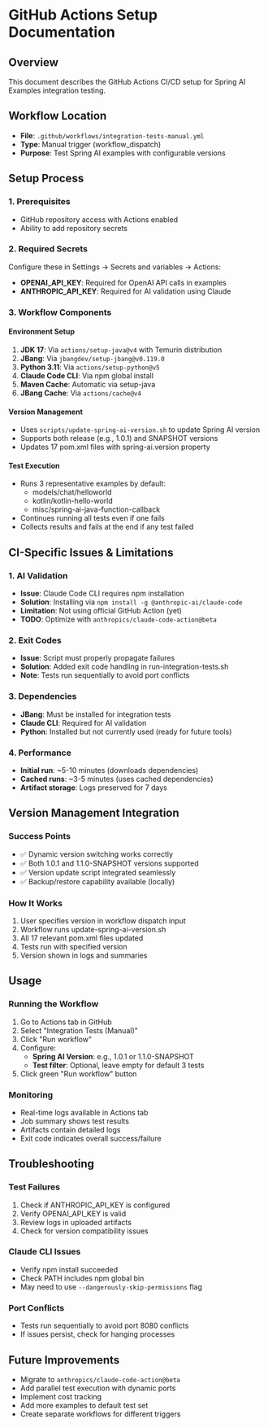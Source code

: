 # GitHub Actions Setup Documentation

## Overview
This document describes the GitHub Actions CI/CD setup for Spring AI Examples integration testing.

## Workflow Location
- **File**: `.github/workflows/integration-tests-manual.yml`
- **Type**: Manual trigger (workflow_dispatch)
- **Purpose**: Test Spring AI examples with configurable versions

## Setup Process

### 1. Prerequisites
- GitHub repository access with Actions enabled
- Ability to add repository secrets

### 2. Required Secrets
Configure these in Settings → Secrets and variables → Actions:
- **OPENAI_API_KEY**: Required for OpenAI API calls in examples
- **ANTHROPIC_API_KEY**: Required for AI validation using Claude

### 3. Workflow Components

#### Environment Setup
1. **JDK 17**: Via `actions/setup-java@v4` with Temurin distribution
2. **JBang**: Via `jbangdev/setup-jbang@v0.119.0` 
3. **Python 3.11**: Via `actions/setup-python@v5`
4. **Claude Code CLI**: Via npm global install
5. **Maven Cache**: Automatic via setup-java
6. **JBang Cache**: Via `actions/cache@v4`

#### Version Management
- Uses `scripts/update-spring-ai-version.sh` to update Spring AI version
- Supports both release (e.g., 1.0.1) and SNAPSHOT versions
- Updates 17 pom.xml files with spring-ai.version property

#### Test Execution
- Runs 3 representative examples by default:
  - models/chat/helloworld
  - kotlin/kotlin-hello-world
  - misc/spring-ai-java-function-callback
- Continues running all tests even if one fails
- Collects results and fails at the end if any test failed

## CI-Specific Issues & Limitations

### 1. AI Validation
- **Issue**: Claude Code CLI requires npm installation
- **Solution**: Installing via `npm install -g @anthropic-ai/claude-code`
- **Limitation**: Not using official GitHub Action (yet)
- **TODO**: Optimize with `anthropics/claude-code-action@beta`

### 2. Exit Codes
- **Issue**: Script must properly propagate failures
- **Solution**: Added exit code handling in run-integration-tests.sh
- **Note**: Tests run sequentially to avoid port conflicts

### 3. Dependencies
- **JBang**: Must be installed for integration tests
- **Claude CLI**: Required for AI validation
- **Python**: Installed but not currently used (ready for future tools)

### 4. Performance
- **Initial run**: ~5-10 minutes (downloads dependencies)
- **Cached runs**: ~3-5 minutes (uses cached dependencies)
- **Artifact storage**: Logs preserved for 7 days

## Version Management Integration

### Success Points
- ✅ Dynamic version switching works correctly
- ✅ Both 1.0.1 and 1.1.0-SNAPSHOT versions supported
- ✅ Version update script integrated seamlessly
- ✅ Backup/restore capability available (locally)

### How It Works
1. User specifies version in workflow dispatch input
2. Workflow runs update-spring-ai-version.sh
3. All 17 relevant pom.xml files updated
4. Tests run with specified version
5. Version shown in logs and summaries

## Usage

### Running the Workflow
1. Go to Actions tab in GitHub
2. Select "Integration Tests (Manual)"
3. Click "Run workflow"
4. Configure:
   - **Spring AI Version**: e.g., 1.0.1 or 1.1.0-SNAPSHOT
   - **Test filter**: Optional, leave empty for default 3 tests
5. Click green "Run workflow" button

### Monitoring
- Real-time logs available in Actions tab
- Job summary shows test results
- Artifacts contain detailed logs
- Exit code indicates overall success/failure

## Troubleshooting

### Test Failures
1. Check if ANTHROPIC_API_KEY is configured
2. Verify OPENAI_API_KEY is valid
3. Review logs in uploaded artifacts
4. Check for version compatibility issues

### Claude CLI Issues
- Verify npm install succeeded
- Check PATH includes npm global bin
- May need to use `--dangerously-skip-permissions` flag

### Port Conflicts
- Tests run sequentially to avoid port 8080 conflicts
- If issues persist, check for hanging processes

## Future Improvements
- Migrate to `anthropics/claude-code-action@beta`
- Add parallel test execution with dynamic ports
- Implement cost tracking
- Add more examples to default test set
- Create separate workflows for different triggers
